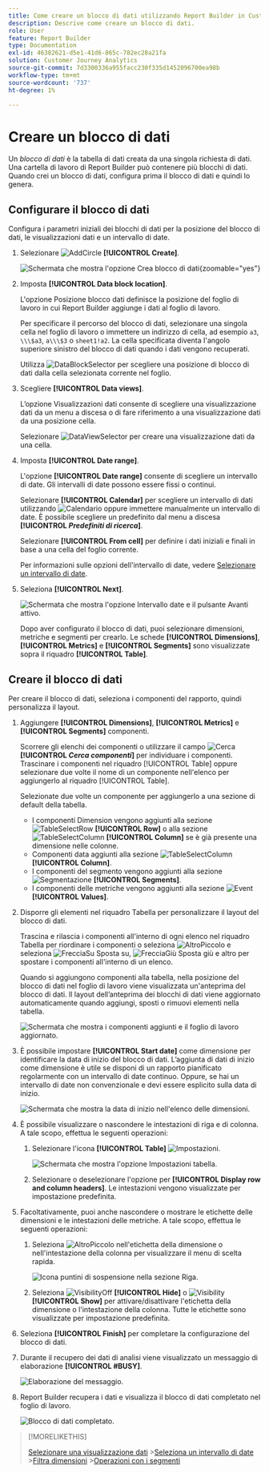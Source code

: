 ```yaml
---
title: Come creare un blocco di dati utilizzando Report Builder in Customer Journey Analytics
description: Descrive come creare un blocco di dati.
role: User
feature: Report Builder
type: Documentation
exl-id: 46382621-d5e1-41d6-865c-782ec28a21fa
solution: Customer Journey Analytics
source-git-commit: 7d3300336a955facc230f335d1452096700ea98b
workflow-type: tm+mt
source-wordcount: '737'
ht-degree: 1%

---
```


# Creare un blocco di dati

Un *blocco di dati* è la tabella di dati creata da una singola richiesta di dati. Una cartella di lavoro di Report Builder può contenere più blocchi di dati. Quando crei un blocco di dati, configura prima il blocco di dati e quindi lo genera.

## Configurare il blocco di dati

Configura i parametri iniziali dei blocchi di dati per la posizione del blocco di dati, le visualizzazioni dati e un intervallo di date.

1. Selezionare ![AddCircle](/help/assets/icons/AddCircle.svg) **[!UICONTROL Create]**.

   ![Schermata che mostra l&#39;opzione Crea blocco di dati](./assets/create-data-block.png){zoomable="yes"}


1. Imposta **[!UICONTROL Data block location]**.

   L&#39;opzione Posizione blocco dati definisce la posizione del foglio di lavoro in cui Report Builder aggiunge i dati al foglio di lavoro.

   Per specificare il percorso del blocco di dati, selezionare una singola cella nel foglio di lavoro o immettere un indirizzo di cella, ad esempio `a3`, `\\\$a3`, `a\\\$3` o `sheet1!a2`. La cella specificata diventa l&#39;angolo superiore sinistro del blocco di dati quando i dati vengono recuperati.

   Utilizza ![DataBlockSelector](/help/assets/icons/DataBlockSelector.svg) per scegliere una posizione di blocco di dati dalla cella selezionata corrente nel foglio.

1. Scegliere **[!UICONTROL Data views]**.

   L’opzione Visualizzazioni dati consente di scegliere una visualizzazione dati da un menu a discesa o di fare riferimento a una visualizzazione dati da una posizione cella.

   Selezionare ![DataViewSelector](/help/assets/icons/DataViewSelector.svg) per creare una visualizzazione dati da una cella.

1. Imposta **[!UICONTROL Date range]**.

   L&#39;opzione **[!UICONTROL Date range]** consente di scegliere un intervallo di date. Gli intervalli di date possono essere fissi o continui.

   Selezionare **[!UICONTROL Calendar]** per scegliere un intervallo di dati utilizzando ![Calendario](/help/assets/icons/Calendar.svg) oppure immettere manualmente un intervallo di date. È possibile scegliere un predefinito dal menu a discesa **[!UICONTROL _Predefiniti di ricerca_]**.

   Selezionare **[!UICONTROL From cell]** per definire i dati iniziali e finali in base a una cella del foglio corrente.

   Per informazioni sulle opzioni dell&#39;intervallo di date, vedere [Selezionare un intervallo di date](select-date-range.md).

1. Seleziona **[!UICONTROL Next]**.

   ![Schermata che mostra l&#39;opzione Intervallo date e il pulsante Avanti attivo.](./assets/choose_date_data_view3.png)

   Dopo aver configurato il blocco di dati, puoi selezionare dimensioni, metriche e segmenti per crearlo. Le schede **[!UICONTROL Dimensions]**, **[!UICONTROL Metrics]** e **[!UICONTROL Segments]** sono visualizzate sopra il riquadro **[!UICONTROL Table]**.

## Creare il blocco di dati

Per creare il blocco di dati, seleziona i componenti del rapporto, quindi personalizza il layout.

1. Aggiungere **[!UICONTROL Dimensions]**, **[!UICONTROL Metrics]** e **[!UICONTROL Segments]** componenti.

   Scorrere gli elenchi dei componenti o utilizzare il campo ![Cerca](/help/assets/icons/Search.svg) **[!UICONTROL _Cerca componenti_]** per individuare i componenti. Trascinare i componenti nel riquadro [!UICONTROL Table] oppure selezionare due volte il nome di un componente nell&#39;elenco per aggiungerlo al riquadro [!UICONTROL Table].

   Selezionate due volte un componente per aggiungerlo a una sezione di default della tabella.

   - I componenti Dimension vengono aggiunti alla sezione ![TableSelectRow](/help/assets/icons/TableSelectRow.svg) **[!UICONTROL Row]** o alla sezione ![TableSelectColumn](/help/assets/icons/TableSelectColumn.svg) **[!UICONTROL Column]** se è già presente una dimensione nelle colonne.
   - Componenti data aggiunti alla sezione ![TableSelectColumn](/help/assets/icons/TableSelectColumn.svg) **[!UICONTROL Column]**.
   - I componenti del segmento vengono aggiunti alla sezione ![Segmentazione](/help/assets/icons/Segmentation.svg) **[!UICONTROL Segments]**.
   - I componenti delle metriche vengono aggiunti alla sezione ![Event](/help/assets/icons/Event.svg) **[!UICONTROL Values]**.

1. Disporre gli elementi nel riquadro Tabella per personalizzare il layout del blocco di dati.

   Trascina e rilascia i componenti all&#39;interno di ogni elenco nel riquadro Tabella per riordinare i componenti o seleziona ![AltroPiccolo](/help/assets/icons/MoreSmall.svg) e seleziona ![FrecciaSu](/help/assets/icons/ArrowUp.svg) Sposta su, ![FrecciaGiù](/help/assets/icons/ArrowDown.svg) Sposta giù e altro per spostare i componenti all&#39;interno di un elenco.

   Quando si aggiungono componenti alla tabella, nella posizione del blocco di dati nel foglio di lavoro viene visualizzata un&#39;anteprima del blocco di dati. Il layout dell’anteprima dei blocchi di dati viene aggiornato automaticamente quando aggiungi, sposti o rimuovi elementi nella tabella.

   ![Schermata che mostra i componenti aggiunti e il foglio di lavoro aggiornato.](./assets/image10.png)


1. È possibile impostare **[!UICONTROL Start date]** come dimensione per identificare la data di inizio del blocco di dati. L’aggiunta di dati di inizio come dimensione è utile se disponi di un rapporto pianificato regolarmente con un intervallo di date continuo. Oppure, se hai un intervallo di date non convenzionale e devi essere esplicito sulla data di inizio.

   ![Schermata che mostra la data di inizio nell&#39;elenco delle dimensioni.](./assets/start-date-dimension.png)

1. È possibile visualizzare o nascondere le intestazioni di riga e di colonna. A tale scopo, effettua le seguenti operazioni:

   1. Selezionare l&#39;icona **[!UICONTROL Table]** ![Impostazioni](/help/assets/icons/Setting.svg).

      ![Schermata che mostra l&#39;opzione Impostazioni tabella.](./assets/table-settings.png)

   1. Selezionare o deselezionare l&#39;opzione per **[!UICONTROL Display row and column headers]**. Le intestazioni vengono visualizzate per impostazione predefinita.

1. Facoltativamente, puoi anche nascondere o mostrare le etichette delle dimensioni e le intestazioni delle metriche. A tale scopo, effettua le seguenti operazioni:

   1. Seleziona ![AltroPiccolo](/help/assets/icons/MoreSmall.svg) nell&#39;etichetta della dimensione o nell&#39;intestazione della colonna per visualizzare il menu di scelta rapida.

      ![Icona puntini di sospensione nella sezione Riga.](./assets/row-heading.png)

   1. Seleziona ![VisibilityOff](/help/assets/icons/VisibilityOff.svg) **[!UICONTROL Hide]** o ![Visibility](/help/assets/icons/Visibility.svg) **[!UICONTROL Show]** per attivare/disattivare l&#39;etichetta della dimensione o l&#39;intestazione della colonna. Tutte le etichette sono visualizzate per impostazione predefinita.

1. Seleziona **[!UICONTROL Finish]** per completare la configurazione del blocco di dati.

1. Durante il recupero dei dati di analisi viene visualizzato un messaggio di elaborazione **[!UICONTROL #BUSY]**.

   ![Elaborazione del messaggio.](./assets/image11.png)

1. Report Builder recupera i dati e visualizza il blocco di dati completato nel foglio di lavoro.

   ![Blocco di dati completato.](./assets/image12.png)


>[!MORELIKETHIS]
>
>[Selezionare una visualizzazione dati](select-data-view.md)
>&#x200B;>[Seleziona un intervallo di date](select-date-range.md)
>&#x200B;>[Filtra dimensioni](filter-dimensions.md)
>&#x200B;>[Operazioni con i segmenti](work-with-filters.md)
>
